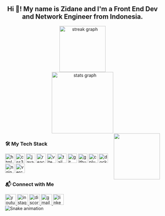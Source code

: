 <h2 align="center">Hi 👋! My name is Zidane and I'm a Front End Dev and Network Engineer from Indonesia.</h2>

<div align="center">
  <img src="https://streak-stats.demolab.com?user=Hotaru-git3&locale=en&mode=weekly&theme=dracula&hide_border=false&border_radius=20" height="150" alt="streak graph" /> <br>
  <img src="https://github-readme-stats.vercel.app/api?username=Hotaru-git3&hide_title=false&hide_rank=false&show_icons=true&include_all_commits=true&count_private=true&disable_animations=false&theme=dracula&locale=en&hide_border=false" height="200" alt="stats graph"  />
</div>

<img align="right" height="150" src="https://tenor.com/view/miss-herta-herta-madam-herta-the-herta-honkai-star-rail-gif-4841580729347220754.gif"  />

### 🛠️ My Tech Stack

<img src="https://cdn.jsdelivr.net/gh/devicons/devicon/icons/html5/html5-original.svg" height="30" alt="html5 logo"  />
<img src="https://cdn.jsdelivr.net/gh/devicons/devicon/icons/css3/css3-original.svg" height="30" alt="css3 logo"  />
<img src="https://cdn.jsdelivr.net/gh/devicons/devicon/icons/javascript/javascript-original.svg" height="30" alt="javascript logo"  />
<img src="https://cdn.jsdelivr.net/gh/devicons/devicon/icons/react/react-original.svg" height="30" alt="react logo"  />
<img src="https://cdn.simpleicons.org/vite/646CFF" height="30" alt="vite logo"  />
<img src="https://cdn.simpleicons.org/tailwindcss/06B6D4" height="30" alt="tailwindcss logo"  />
<img src="https://cdn.simpleicons.org/git/F05032" height="30" alt="git logo"  />
<img src="https://cdn.simpleicons.org/github/181717" height="30" alt="github logo"  />
<img src="https://cdn.simpleicons.org/c++/00599C" height="30" alt="cplusplus logo"  />
<img src="https://cdn.simpleicons.org/docker/2496ED" height="30" alt="docker logo"  />
<img src="https://cdn.simpleicons.org/nginx/009639" height="30" alt="nginx logo"  />
<img src="https://cdn.simpleicons.org/vercel/000000" height="30" alt="vercel logo"  />

### 📬 Connect with Me

<a href="https://www.youtube.com/channel/YOUR_CHANNEL_ID">
  <img src="https://img.shields.io/static/v1?message=Youtube&logo=youtube&label=&color=FF0000&logoColor=white&labelColor=&style=for-the-badge" height="35" alt="youtube logo"  />
</a>
<a href="https://www.instagram.com/YOUR_USERNAME">
  <img src="https://img.shields.io/static/v1?message=Instagram&logo=instagram&label=&color=E4405F&logoColor=white&labelColor=&style=for-the-badge" height="35" alt="instagram logo"  />
</a>
<a href="https://discord.com/users/YOUR_USER_ID">
  <img src="https://img.shields.io/static/v1?message=Discord&logo=discord&label=&color=7289DA&logoColor=white&labelColor=&style=for-the-badge" height="35" alt="discord logo"  />
</a>
<a href="mailto:YOUR_EMAIL@gmail.com">
  <img src="https://img.shields.io/static/v1?message=Gmail&logo=gmail&label=&color=D14836&logoColor=white&labelColor=&style=for-the-badge" height="35" alt="gmail logo"  />
</a>
<a href="https://www.linkedin.com/in/YOUR_USERNAME">
  <img src="https://img.shields.io/static/v1?message=LinkedIn&logo=linkedin&label=&color=0077B5&logoColor=white&labelColor=&style=for-the-badge" height="35" alt="linkedin logo"  />
</a>

<br clear="both">

<img src="https://raw.githubusercontent.com/Hotaru-git3/Hotaru-git3/output/snake.svg" alt="Snake animation" />
